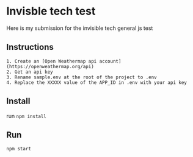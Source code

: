 
# Invisble tech test
Here is my submission for the invisible tech general js test


## Instructions
    1. Create an [Open Weathermap api account](https://openweathermap.org/api)
    2. Get an api key
    3. Rename sample.env at the root of the project to .env
    4. Replace the XXXXX value of the APP_ID in .env with your api key
## Install
   run `npm install`
    
##  Run 

    npm start

  
